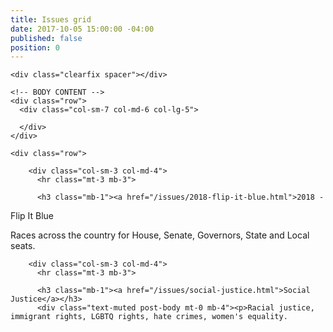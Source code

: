 ```yaml
---
title: Issues grid
date: 2017-10-05 15:00:00 -04:00
published: false
position: 0
---
```


<div class="container">

    <div class="clearfix spacer"></div>

    <!-- BODY CONTENT -->
    <div class="row">
      <div class="col-sm-7 col-md-6 col-lg-5">

      </div>
    </div>

    <div class="row">
      
        <div class="col-sm-3 col-md-4">
          <hr class="mt-3 mb-3">
          
          <h3 class="mb-1"><a href="/issues/2018-flip-it-blue.html">2018 -
 Flip It Blue</a></h3>
          <div class="text-muted post-body mt-0 mb-4"><p>Races across the country for House, Senate, Governors, State and Local seats.

<div class="clearfix spacer"></div>

<a href="/issues/2018-flip-it-blue.html" class="media-thumbnail mb-2" style="background-image: url('/uploads/2016nationwidecountymapshadedbyvoteshare.png')"></a>
      
        <div class="col-sm-3 col-md-4">
          <hr class="mt-3 mb-3">
          
          <h3 class="mb-1"><a href="/issues/social-justice.html">Social Justice</a></h3>
          <div class="text-muted post-body mt-0 mb-4"><p>Racial justice, immigrant rights, LGBTQ rights, hate crimes, women's equality.

<div class="clearfix spacer"></div>

<a href="/issues/social-justice.html" class="media-thumbnail mb-2" style="background-image: url('/uploads/social-justice.jpg')"></a>

<!-- END CONTAINER -->